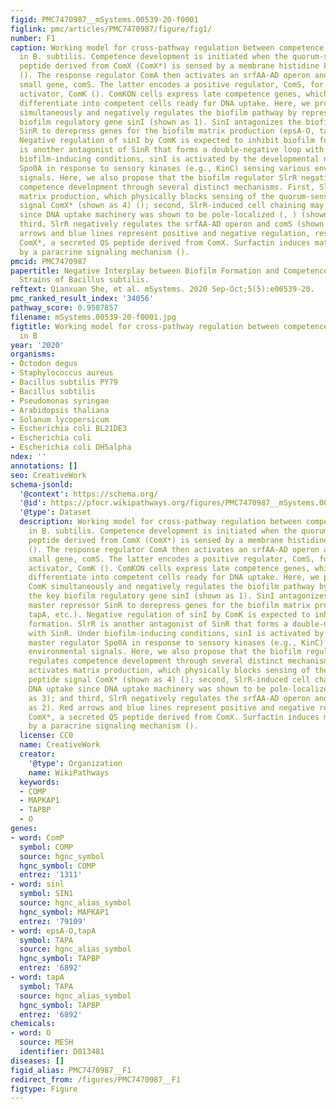 ```yaml
---
figid: PMC7470987__mSystems.00539-20-f0001
figlink: pmc/articles/PMC7470987/figure/fig1/
number: F1
caption: Working model for cross-pathway regulation between competence and biofilm
  in B. subtilis. Competence development is initiated when the quorum-sensing (QS)
  peptide derived from ComX (ComX*) is sensed by a membrane histidine kinase ComP
  (). The response regulator ComA then activates an srfAA-AD operon and an embedded
  small gene, comS. The latter encodes a positive regulator, ComS, for the competence
  activator, ComK (). ComKON cells express late competence genes, which ultimately
  differentiate into competent cells ready for DNA uptake. Here, we propose that ComK
  simultaneously and negatively regulates the biofilm pathway by repressing the key
  biofilm regulatory gene sinI (shown as 1). SinI antagonizes the biofilm master repressor
  SinR to derepress genes for the biofilm matrix production (epsA-O, tapA, etc.).
  Negative regulation of sinI by ComK is expected to inhibit biofilm formation. SlrR
  is another antagonist of SinR that forms a double-negative loop with SinR. Under
  biofilm-inducing conditions, sinI is activated by the developmental master regulator
  Spo0A in response to sensory kinases (e.g., KinC) sensing various environmental
  signals. Here, we also propose that the biofilm regulator SlrR negatively regulates
  competence development through several distinct mechanisms. First, SlrR activates
  matrix production, which physically blocks sensing of the quorum-sensing peptide
  signal ComX* (shown as 4) (); second, SlrR-induced cell chaining may block DNA uptake
  since DNA uptake machinery was shown to be pole-localized (, ) (shown as 3); and
  third, SlrR negatively regulates the srfAA-AD operon and comS (shown as 2). Red
  arrows and blue lines represent positive and negative regulation, respectively.
  ComX*, a secreted QS peptide derived from ComX. Surfactin induces matrix production
  by a paracrine signaling mechanism ().
pmcid: PMC7470987
papertitle: Negative Interplay between Biofilm Formation and Competence in the Environmental
  Strains of Bacillus subtilis.
reftext: Qianxuan She, et al. mSystems. 2020 Sep-Oct;5(5):e00539-20.
pmc_ranked_result_index: '34056'
pathway_score: 0.9587857
filename: mSystems.00539-20-f0001.jpg
figtitle: Working model for cross-pathway regulation between competence and biofilm
  in B
year: '2020'
organisms:
- Octodon degus
- Staphylococcus aureus
- Bacillus subtilis PY79
- Bacillus subtilis
- Pseudomonas syringae
- Arabidopsis thaliana
- Solanum lycopersicum
- Escherichia coli BL21DE3
- Escherichia coli
- Escherichia coli DH5alpha
ndex: ''
annotations: []
seo: CreativeWork
schema-jsonld:
  '@context': https://schema.org/
  '@id': https://pfocr.wikipathways.org/figures/PMC7470987__mSystems.00539-20-f0001.html
  '@type': Dataset
  description: Working model for cross-pathway regulation between competence and biofilm
    in B. subtilis. Competence development is initiated when the quorum-sensing (QS)
    peptide derived from ComX (ComX*) is sensed by a membrane histidine kinase ComP
    (). The response regulator ComA then activates an srfAA-AD operon and an embedded
    small gene, comS. The latter encodes a positive regulator, ComS, for the competence
    activator, ComK (). ComKON cells express late competence genes, which ultimately
    differentiate into competent cells ready for DNA uptake. Here, we propose that
    ComK simultaneously and negatively regulates the biofilm pathway by repressing
    the key biofilm regulatory gene sinI (shown as 1). SinI antagonizes the biofilm
    master repressor SinR to derepress genes for the biofilm matrix production (epsA-O,
    tapA, etc.). Negative regulation of sinI by ComK is expected to inhibit biofilm
    formation. SlrR is another antagonist of SinR that forms a double-negative loop
    with SinR. Under biofilm-inducing conditions, sinI is activated by the developmental
    master regulator Spo0A in response to sensory kinases (e.g., KinC) sensing various
    environmental signals. Here, we also propose that the biofilm regulator SlrR negatively
    regulates competence development through several distinct mechanisms. First, SlrR
    activates matrix production, which physically blocks sensing of the quorum-sensing
    peptide signal ComX* (shown as 4) (); second, SlrR-induced cell chaining may block
    DNA uptake since DNA uptake machinery was shown to be pole-localized (, ) (shown
    as 3); and third, SlrR negatively regulates the srfAA-AD operon and comS (shown
    as 2). Red arrows and blue lines represent positive and negative regulation, respectively.
    ComX*, a secreted QS peptide derived from ComX. Surfactin induces matrix production
    by a paracrine signaling mechanism ().
  license: CC0
  name: CreativeWork
  creator:
    '@type': Organization
    name: WikiPathways
  keywords:
  - COMP
  - MAPKAP1
  - TAPBP
  - O
genes:
- word: ComP
  symbol: COMP
  source: hgnc_symbol
  hgnc_symbol: COMP
  entrez: '1311'
- word: sinl
  symbol: SIN1
  source: hgnc_alias_symbol
  hgnc_symbol: MAPKAP1
  entrez: '79109'
- word: epsA-O,tapA
  symbol: TAPA
  source: hgnc_alias_symbol
  hgnc_symbol: TAPBP
  entrez: '6892'
- word: tapA
  symbol: TAPA
  source: hgnc_alias_symbol
  hgnc_symbol: TAPBP
  entrez: '6892'
chemicals:
- word: O
  source: MESH
  identifier: D013481
diseases: []
figid_alias: PMC7470987__F1
redirect_from: /figures/PMC7470987__F1
figtype: Figure
---
```

